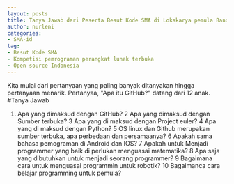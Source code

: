 ```yaml
---
layout: posts
title: Tanya Jawab dari Peserta Besut Kode SMA di Lokakarya pemula Bandung Apa, Kapan, Bagaimana, Mengapa?
author: nurleni
categories:
- SMA-id
tag:
- Besut Kode SMA
- Kompetisi pemrograman perangkat lunak terbuka
- Open source Indonesia
---
```

Kita mulai dari pertanyaan yang paling banyak ditanyakan hingga pertanyaan menarik. Pertanyaa, "Apa itu GitHub?" datang dari 12 anak. 
#Tanya Jawab 

1. Apa yang dimaksud dengan GitHub?
2 Apa yang dimaksud dengan Sumber terbuka?
3 Apa yang di maksud dengan Project euler? 
4 Apa yang di maksud dengan Python?
5 OS linux dan Github merupakan sumber terbuka, apa perbedaan dan persamaanya? 
6 Apakah sama bahasa pemograman di Android dan IOS? 
7 Apakah untuk Menjadi programmer yang baik di perlukan menguasai matematika? 
8 Apa saja yang dibutuhkan untuk menjadi seorang programmer?
9 Bagaimana cara untuk menguasai programmin untuk robotik?
10 Bagaimanca cara belajar programming untuk pemula? 
